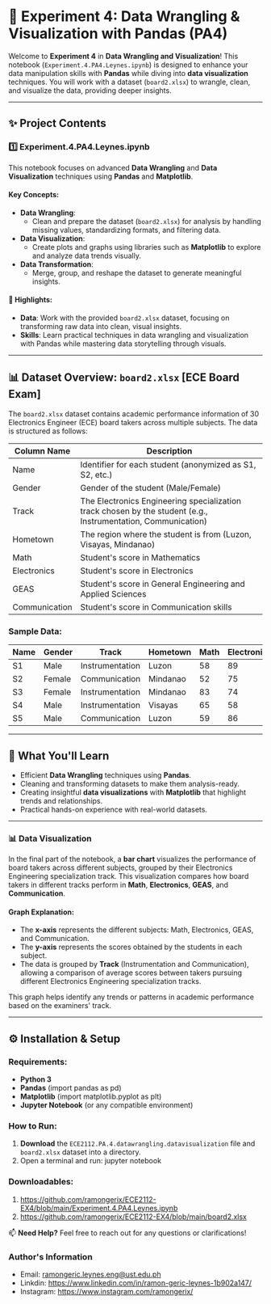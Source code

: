 # 💽 Experiment 4: Data Wrangling & Visualization with Pandas (PA4)

Welcome to **Experiment 4** in **Data Wrangling and Visualization**! This notebook (`Experiment.4.PA4.Leynes.ipynb`) is designed to enhance your data manipulation skills with **Pandas** while diving into **data visualization** techniques. You will work with a dataset (`board2.xlsx`) to wrangle, clean, and visualize the data, providing deeper insights.

---

## ✨ Project Contents

### 1️⃣ **Experiment.4.PA4.Leynes.ipynb**

This notebook focuses on advanced **Data Wrangling** and **Data Visualization** techniques using **Pandas** and **Matplotlib**.

#### Key Concepts:
- **Data Wrangling**:
  - Clean and prepare the dataset (`board2.xlsx`) for analysis by handling missing values, standardizing formats, and filtering data.
- **Data Visualization**:
  - Create plots and graphs using libraries such as **Matplotlib** to explore and analyze data trends visually.
- **Data Transformation**:
  - Merge, group, and reshape the dataset to generate meaningful insights.
  
#### 🚀 Highlights:
- **Data**: Work with the provided `board2.xlsx` dataset, focusing on transforming raw data into clean, visual insights.
- **Skills**: Learn practical techniques in data wrangling and visualization with Pandas while mastering data storytelling through visuals.

---

## 📊 Dataset Overview: `board2.xlsx` [ECE Board Exam]

The `board2.xlsx` dataset contains academic performance information  of 30 Electronics Engineer (ECE) board takers across multiple subjects. The data is structured as follows:

| Column Name    | Description                                                         |
|----------------|---------------------------------------------------------------------|
| Name           | Identifier for each student (anonymized as S1, S2, etc.)            |
| Gender         | Gender of the student (Male/Female)                                 |
| Track          | The Electronics Engineering specialization track chosen by the student (e.g., Instrumentation, Communication) |
| Hometown       | The region where the student is from (Luzon, Visayas, Mindanao)      |
| Math           | Student's score in Mathematics                                      |
| Electronics    | Student's score in Electronics                                      |
| GEAS           | Student's score in General Engineering and Applied Sciences         |
| Communication  | Student's score in Communication skills                             |

### Sample Data:
| Name  | Gender | Track            | Hometown | Math | Electronics | GEAS | Communication |
|-------|--------|------------------|----------|------|-------------|------|---------------|
| S1    | Male   | Instrumentation   | Luzon    | 58   | 89          | 75   | 78            |
| S2    | Female | Communication     | Mindanao | 52   | 75          | 90   | 52            |
| S3    | Female | Instrumentation   | Mindanao | 83   | 74          | 77   | 57            |
| S4    | Male   | Instrumentation   | Visayas  | 65   | 58          | 91   | 68            |
| S5    | Male   | Communication     | Luzon    | 59   | 86          | 43   | 88            |

---

## 🌟 What You'll Learn

- Efficient **Data Wrangling** techniques using **Pandas**.
- Cleaning and transforming datasets to make them analysis-ready.
- Creating insightful **data visualizations** with **Matplotlib** that highlight trends and relationships.
- Practical hands-on experience with real-world datasets.

---

### 📊 Data Visualization

In the final part of the notebook, a **bar chart** visualizes the performance of board takers across different subjects, grouped by their Electronics Engineering specialization track. This visualization compares how board takers in different tracks perform in **Math**, **Electronics**, **GEAS**, and **Communication**.

#### Graph Explanation:

- The **x-axis** represents the different subjects: Math, Electronics, GEAS, and Communication.
- The **y-axis** represents the scores obtained by the students in each subject.
- The data is grouped by **Track** (Instrumentation and Communication), allowing a comparison of average scores between takers pursuing different Electronics Engineering specialization tracks.

This graph helps identify any trends or patterns in academic performance based on the examiners' track.

---

## ⚙️ Installation & Setup

### Requirements:
- **Python 3**
- **Pandas** (import pandas as pd)
- **Matplotlib** (import matplotlib.pyplot as plt)
- **Jupyter Notebook** (or any compatible environment)

### How to Run:
1. **Download** the `ECE2112.PA.4.datawrangling.datavisualization` file and `board2.xlsx` dataset into a directory.
2. Open a terminal and run:
   jupyter notebook

### Downloadables:
1. https://github.com/ramongerix/ECE2112-EX4/blob/main/Experiment.4.PA4.Leynes.ipynb
2. https://github.com/ramongerix/ECE2112-EX4/blob/main/board2.xlsx

📫 **Need Help?** Feel free to reach out for any questions or clarifications!
### Author's Information
- Email: ramongeric.leynes.eng@ust.edu.ph
- Linkdin: https://www.linkedin.com/in/ramon-geric-leynes-1b902a147/
- Instagram: https://www.instagram.com/ramongerix/


   

